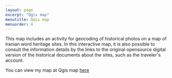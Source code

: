 ```yaml
---
layout: page
excerpt: "Qgis map"
menutitle: Qgis map
menuorder: 4
---
```

This map includes an activity for geocoding of historical photos on a map of Iranian word heritage sites. In this interactive map, it is also possible to consult the information details by the links to the original opensource digital version of the historical documents about the sites, such as the traveler's account.

You can view my map at Qgis map [here](file:///Users/saharahmadi/Documents/GitHub/World%20heritage/index.html#5/31.529/52.770)
